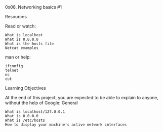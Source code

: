 0x08. Networking basics #1

Resources

Read or watch:

    What is localhost
    What is 0.0.0.0
    What is the hosts file
    Netcat examples

man or help:

    ifconfig
    telnet
    nc
    cut

Learning Objectives

At the end of this project, you are expected to be able to explain to anyone, without the help of Google:
General

    What is localhost/127.0.0.1
    What is 0.0.0.0
    What is /etc/hosts
    How to display your machine’s active network interfaces

